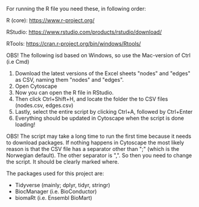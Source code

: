 For running the R file you need these, in following order:

R (core): https://www.r-project.org/

RStudio: https://www.rstudio.com/products/rstudio/download/

RTools: https://cran.r-project.org/bin/windows/Rtools/


OBS! The following isd based on Windows, so use the Mac-version of Ctrl (i.e Cmd)

1. Download the latest versions of the Excel sheets "nodes" and "edges" as CSV, naming them "nodes" and "edges".
2. Open Cytoscape
3. Now you can open the R file in RStudio.
4. Then click Ctrl+Shift+H, and locate the folder the to CSV files (nodes.csv, edges.csv)
5. Lastly, select the entire script by clicking Ctrl+A, followed by Ctrl+Enter
6. Everything should be updated in Cytoscape when the script is done loading!


OBS! The script may take a long time to run the first time because it needs to download packages. 
If nothing happens in Cytoscape the most likely reason is that the CSV file has a separator other than
";" (which is the Norwegian default). The other separator is ",". So then you need to change the script.
It should be clearly marked where.


The packages used for this project are:
- Tidyverse (mainly; dplyr, tidyr, stringr)
- BiocManager (i.e. BioConductor)
- biomaRt (i.e. Ensembl BioMart)